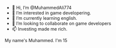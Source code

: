 - 👋 Hi, I’m @MuhammedAli774
- 👀 I’m interested in game developering.
- 🌱 I’m currently learning english.
- 💞️ I’m looking to collaborate on game developers
- 📫 Investing made me rich.

<!---
MuhammedAli774/MuhammedAli774 is a ✨ special ✨ repository because its `README.md` (this file) appears on your GitHub profile.
You can click the Preview link to take a look at your changes.
--->
My name's Muhammed. I'm 15
